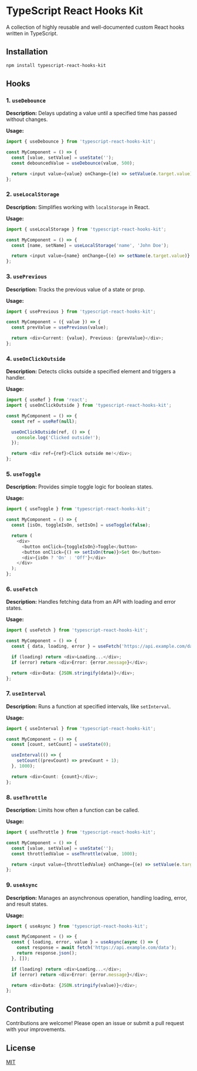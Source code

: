 # TypeScript React Hooks Kit

A collection of highly reusable and well-documented custom React hooks written in TypeScript.

## Installation

```bash
npm install typescript-react-hooks-kit
```

## Hooks

### 1. `useDebounce`

**Description:** Delays updating a value until a specified time has passed without changes.

**Usage:**

```typescript
import { useDebounce } from 'typescript-react-hooks-kit';

const MyComponent = () => {
  const [value, setValue] = useState('');
  const debouncedValue = useDebounce(value, 500);

  return <input value={value} onChange={(e) => setValue(e.target.value)} />;
};
```

### 2. `useLocalStorage`

**Description:** Simplifies working with `localStorage` in React.

**Usage:**

```typescript
import { useLocalStorage } from 'typescript-react-hooks-kit';

const MyComponent = () => {
  const [name, setName] = useLocalStorage('name', 'John Doe');

  return <input value={name} onChange={(e) => setName(e.target.value)} />;
};
```

### 3. `usePrevious`

**Description:** Tracks the previous value of a state or prop.

**Usage:**

```typescript
import { usePrevious } from 'typescript-react-hooks-kit';

const MyComponent = ({ value }) => {
  const prevValue = usePrevious(value);

  return <div>Current: {value}, Previous: {prevValue}</div>;
};
```

### 4. `useOnClickOutside`

**Description:** Detects clicks outside a specified element and triggers a handler.

**Usage:**

```typescript
import { useRef } from 'react';
import { useOnClickOutside } from 'typescript-react-hooks-kit';

const MyComponent = () => {
  const ref = useRef(null);

  useOnClickOutside(ref, () => {
    console.log('Clicked outside!');
  });

  return <div ref={ref}>Click outside me!</div>;
};
```

### 5. `useToggle`

**Description:** Provides simple toggle logic for boolean states.

**Usage:**

```typescript
import { useToggle } from 'typescript-react-hooks-kit';

const MyComponent = () => {
  const [isOn, toggleIsOn, setIsOn] = useToggle(false);

  return (
    <div>
      <button onClick={toggleIsOn}>Toggle</button>
      <button onClick={() => setIsOn(true)}>Set On</button>
      <div>{isOn ? 'On' : 'Off'}</div>
    </div>
  );
};
```

### 6. `useFetch`

**Description:** Handles fetching data from an API with loading and error states.

**Usage:**

```typescript
import { useFetch } from 'typescript-react-hooks-kit';

const MyComponent = () => {
  const { data, loading, error } = useFetch('https://api.example.com/data');

  if (loading) return <div>Loading...</div>;
  if (error) return <div>Error: {error.message}</div>;

  return <div>Data: {JSON.stringify(data)}</div>;
};
```

### 7. `useInterval`

**Description:** Runs a function at specified intervals, like `setInterval`.

**Usage:**

```typescript
import { useInterval } from 'typescript-react-hooks-kit';

const MyComponent = () => {
  const [count, setCount] = useState(0);

  useInterval(() => {
    setCount((prevCount) => prevCount + 1);
  }, 1000);

  return <div>Count: {count}</div>;
};
```

### 8. `useThrottle`

**Description:** Limits how often a function can be called.

**Usage:**

```typescript
import { useThrottle } from 'typescript-react-hooks-kit';

const MyComponent = () => {
  const [value, setValue] = useState('');
  const throttledValue = useThrottle(value, 1000);

  return <input value={throttledValue} onChange={(e) => setValue(e.target.value)} />;
};
```

### 9. `useAsync`

**Description:** Manages an asynchronous operation, handling loading, error, and result states.

**Usage:**

```typescript
import { useAsync } from 'typescript-react-hooks-kit';

const MyComponent = () => {
  const { loading, error, value } = useAsync(async () => {
    const response = await fetch('https://api.example.com/data');
    return response.json();
  }, []);

  if (loading) return <div>Loading...</div>;
  if (error) return <div>Error: {error.message}</div>;

  return <div>Data: {JSON.stringify(value)}</div>;
};
```

## Contributing

Contributions are welcome! Please open an issue or submit a pull request with your improvements.

## License

[MIT](LICENSE)
